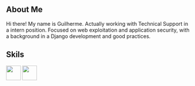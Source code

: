 ## About Me

Hi there! My name is Guilherme.
Actually working with Technical Support in a intern position.
Focused on web exploitation and application security, with a background in a Django development and good practices.

## Skils 

<img src="https://cdn.jsdelivr.net/gh/devicons/devicon@latest/icons/django/django-plain.svg" width="40" height="40" />
<img src="https://cdn.jsdelivr.net/gh/devicons/devicon@latest/icons/django/django-plain.svg" width="40" height="40" />


